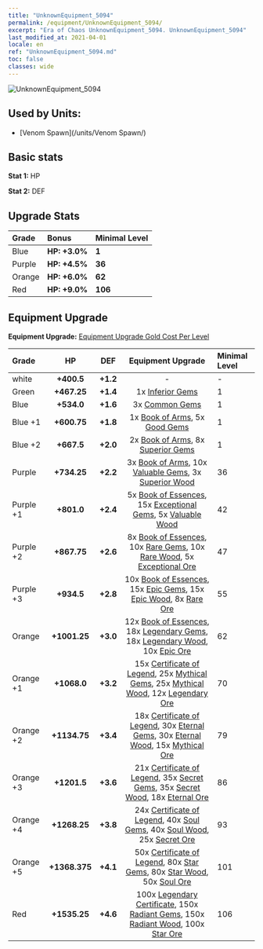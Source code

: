 ```yaml
---
title: "UnknownEquipment_5094"
permalink: /equipment/UnknownEquipment_5094/
excerpt: "Era of Chaos UnknownEquipment_5094. UnknownEquipment_5094"
last_modified_at: 2021-04-01
locale: en
ref: "UnknownEquipment_5094.md"
toc: false
classes: wide
---
```


  ![UnknownEquipment_5094](/images/e/e_5094.png)

## Used by Units:

* [Venom Spawn](/units/Venom Spawn/) 


## Basic stats
 **Stat 1:** HP

 **Stat 2:** DEF

## Upgrade Stats

  |     Grade    |   Bonus | Minimal Level | 
  |:-------------|:--------|:--------------| 
  | Blue | **HP: +3.0%** | **1** | 
  | Purple | **HP: +4.5%** | **36** | 
  | Orange | **HP: +6.0%** | **62** | 
  | Red | **HP: +9.0%** | **106** | 


## Equipment Upgrade
 **Equipment Upgrade:** [Equipment Upgrade Gold Cost Per Level](/equipment/EquipmentUpgradeCostPerLevel/) 

  |          Grade      | HP | DEF | Equipment Upgrade | Minimal Level |
  |:--------------------|:---------:|:---------:|:----------------:|:--------------|
  | white | **+400.5** | **+1.2** | - | - |
  | Green | **+467.25** | **+1.4** | 1x [Inferior Gems](/Items/mat_4/) | 1 |
  | Blue | **+534.0** | **+1.6** | 3x [Common Gems](/Items/mat_10/) | 1 |
  | Blue +1 | **+600.75** | **+1.8** | 1x [Book of Arms](/Items/mat_18/), 5x [Good Gems](/Items/mat_16/) | 1 |
  | Blue +2 | **+667.5** | **+2.0** | 2x [Book of Arms](/Items/mat_25/), 8x [Superior Gems](/Items/mat_23/) | 1 |
  | Purple | **+734.25** | **+2.2** | 3x [Book of Arms](/Items/mat_32/), 10x [Valuable Gems](/Items/mat_30/), 3x [Superior Wood](/Items/mat_20/) | 36 |
  | Purple +1 | **+801.0** | **+2.4** | 5x [Book of Essences](/Items/mat_39/), 15x [Exceptional Gems](/Items/mat_37/), 5x [Valuable Wood](/Items/mat_27/) | 42 |
  | Purple +2 | **+867.75** | **+2.6** | 8x [Book of Essences](/Items/mat_46/), 10x [Rare Gems](/Items/mat_44/), 10x [Rare Wood](/Items/mat_41/), 5x [Exceptional Ore](/Items/mat_33/) | 47 |
  | Purple +3 | **+934.5** | **+2.8** | 10x [Book of Essences](/Items/mat_53/), 15x [Epic Gems](/Items/mat_51/), 15x [Epic Wood](/Items/mat_48/), 8x [Rare Ore](/Items/mat_40/) | 55 |
  | Orange | **+1001.25** | **+3.0** | 12x [Book of Essences](/Items/mat_60/), 18x [Legendary Gems](/Items/mat_58/), 18x [Legendary Wood](/Items/mat_55/), 10x [Epic Ore](/Items/mat_47/) | 62 |
  | Orange +1 | **+1068.0** | **+3.2** | 15x [Certificate of Legend](/Items/mat_67/), 25x [Mythical Gems](/Items/mat_65/), 25x [Mythical Wood](/Items/mat_62/), 12x [Legendary Ore](/Items/mat_54/) | 70 |
  | Orange +2 | **+1134.75** | **+3.4** | 18x [Certificate of Legend](/Items/mat_74/), 30x [Eternal Gems](/Items/mat_72/), 30x [Eternal Wood](/Items/mat_69/), 15x [Mythical Ore](/Items/mat_61/) | 79 |
  | Orange +3 | **+1201.5** | **+3.6** | 21x [Certificate of Legend](/Items/mat_81/), 35x [Secret Gems](/Items/mat_79/), 35x [Secret Wood](/Items/mat_76/), 18x [Eternal Ore](/Items/mat_68/) | 86 |
  | Orange +4 | **+1268.25** | **+3.8** | 24x [Certificate of Legend](/Items/mat_88/), 40x [Soul Gems](/Items/mat_86/), 40x [Soul Wood](/Items/mat_83/), 25x [Secret Ore](/Items/mat_75/) | 93 |
  | Orange +5 | **+1368.375** | **+4.1** | 50x [Certificate of Legend](/Items/mat_95/), 80x [Star Gems](/Items/mat_93/), 80x [Star Wood](/Items/mat_90/), 50x [Soul Ore](/Items/mat_82/) | 101 |
  | Red | **+1535.25** | **+4.6** | 100x [Legendary Certificate](/Items/mat_102/), 150x [Radiant Gems](/Items/mat_100/), 150x [Radiant Wood](/Items/mat_97/), 100x [Star Ore](/Items/mat_89/) | 106 |

